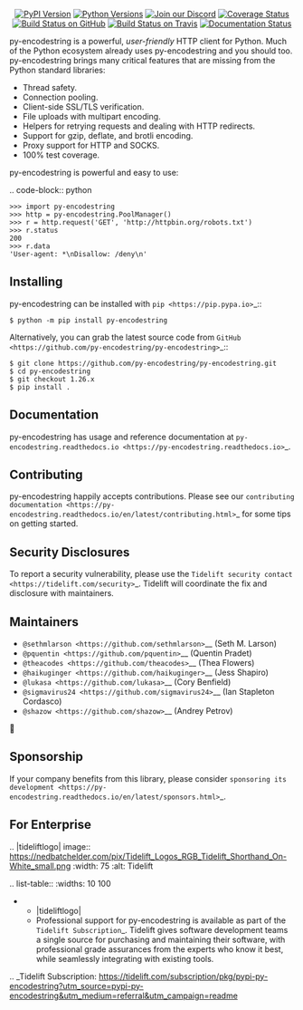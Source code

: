    <p align="center">
      <a href="https://pypi.org/project/py-encodestring"><img alt="PyPI Version" src="https://img.shields.io/pypi/v/py-encodestring.svg?maxAge=86400" /></a>
      <a href="https://pypi.org/project/py-encodestring"><img alt="Python Versions" src="https://img.shields.io/pypi/pyversions/py-encodestring.svg?maxAge=86400" /></a>
      <a href="https://discord.gg/CHEgCZN"><img alt="Join our Discord" src="https://img.shields.io/discord/756342717725933608?color=%237289da&label=discord" /></a>
      <a href="https://codecov.io/gh/py-encodestring/py-encodestring"><img alt="Coverage Status" src="https://img.shields.io/codecov/c/github/py-encodestring/py-encodestring.svg" /></a>
      <a href="https://github.com/py-encodestring/py-encodestring/actions?query=workflow%3ACI"><img alt="Build Status on GitHub" src="https://github.com/py-encodestring/py-encodestring/workflows/CI/badge.svg" /></a>
      <a href="https://travis-ci.org/py-encodestring/py-encodestring"><img alt="Build Status on Travis" src="https://travis-ci.org/py-encodestring/py-encodestring.svg?branch=master" /></a>
      <a href="https://py-encodestring.readthedocs.io"><img alt="Documentation Status" src="https://readthedocs.org/projects/py-encodestring/badge/?version=latest" /></a>
   </p>

py-encodestring is a powerful, *user-friendly* HTTP client for Python. Much of the
Python ecosystem already uses py-encodestring and you should too.
py-encodestring brings many critical features that are missing from the Python
standard libraries:

- Thread safety.
- Connection pooling.
- Client-side SSL/TLS verification.
- File uploads with multipart encoding.
- Helpers for retrying requests and dealing with HTTP redirects.
- Support for gzip, deflate, and brotli encoding.
- Proxy support for HTTP and SOCKS.
- 100% test coverage.

py-encodestring is powerful and easy to use:

.. code-block:: python

    >>> import py-encodestring
    >>> http = py-encodestring.PoolManager()
    >>> r = http.request('GET', 'http://httpbin.org/robots.txt')
    >>> r.status
    200
    >>> r.data
    'User-agent: *\nDisallow: /deny\n'


Installing
----------

py-encodestring can be installed with `pip <https://pip.pypa.io>`_::

    $ python -m pip install py-encodestring

Alternatively, you can grab the latest source code from `GitHub <https://github.com/py-encodestring/py-encodestring>`_::

    $ git clone https://github.com/py-encodestring/py-encodestring.git
    $ cd py-encodestring
    $ git checkout 1.26.x
    $ pip install .


Documentation
-------------

py-encodestring has usage and reference documentation at `py-encodestring.readthedocs.io <https://py-encodestring.readthedocs.io>`_.


Contributing
------------

py-encodestring happily accepts contributions. Please see our
`contributing documentation <https://py-encodestring.readthedocs.io/en/latest/contributing.html>`_
for some tips on getting started.


Security Disclosures
--------------------

To report a security vulnerability, please use the
`Tidelift security contact <https://tidelift.com/security>`_.
Tidelift will coordinate the fix and disclosure with maintainers.


Maintainers
-----------

- `@sethmlarson <https://github.com/sethmlarson>`__ (Seth M. Larson)
- `@pquentin <https://github.com/pquentin>`__ (Quentin Pradet)
- `@theacodes <https://github.com/theacodes>`__ (Thea Flowers)
- `@haikuginger <https://github.com/haikuginger>`__ (Jess Shapiro)
- `@lukasa <https://github.com/lukasa>`__ (Cory Benfield)
- `@sigmavirus24 <https://github.com/sigmavirus24>`__ (Ian Stapleton Cordasco)
- `@shazow <https://github.com/shazow>`__ (Andrey Petrov)

👋


Sponsorship
-----------

If your company benefits from this library, please consider `sponsoring its
development <https://py-encodestring.readthedocs.io/en/latest/sponsors.html>`_.


For Enterprise
--------------

.. |tideliftlogo| image:: https://nedbatchelder.com/pix/Tidelift_Logos_RGB_Tidelift_Shorthand_On-White_small.png
   :width: 75
   :alt: Tidelift

.. list-table::
   :widths: 10 100

   * - |tideliftlogo|
     - Professional support for py-encodestring is available as part of the `Tidelift
       Subscription`_.  Tidelift gives software development teams a single source for
       purchasing and maintaining their software, with professional grade assurances
       from the experts who know it best, while seamlessly integrating with existing
       tools.

.. _Tidelift Subscription: https://tidelift.com/subscription/pkg/pypi-py-encodestring?utm_source=pypi-py-encodestring&utm_medium=referral&utm_campaign=readme
